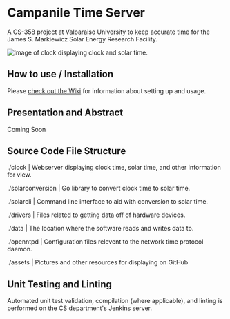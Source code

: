 # Campanile Time Server

A CS-358 project at Valparaiso University to keep accurate time for the James S. Markiewicz Solar Energy Research Facility.

![Image of clock displaying clock and solar time.](assets/clock_preview.png)

## How to use / Installation

Please [check out the Wiki](https://github.com/nathanharmon1/time-server/wiki) for information about setting up and usage.

## Presentation and Abstract

Coming Soon

## Source Code File Structure

./clock | Webserver displaying clock time, solar time, and other information for view.

./solarconversion | Go library to convert clock time to solar time.

./solarcli | Command line interface to aid with conversion to solar time.

./drivers | Files related to getting data off of hardware devices.

./data | The location where the software reads and writes data to.

./openntpd | Configuration files relevent to the network time protocol daemon.

./assets | Pictures and other resources for displaying on GitHub

## Unit Testing and Linting

Automated unit test validation, compilation (where applicable), and linting is performed on the CS department's Jenkins server.
